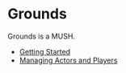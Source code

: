 # Grounds

Grounds is a MUSH.

* [Getting Started](gettingstarted.md)
* [Managing Actors and Players](actors.md)
